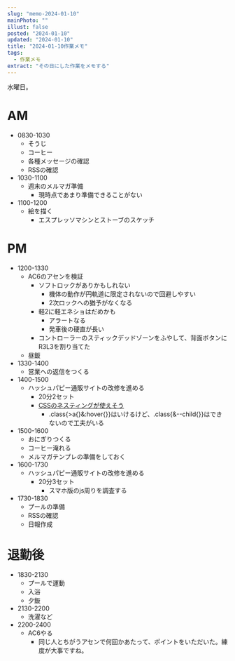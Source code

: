 ```yaml
---
slug: "memo-2024-01-10"
mainPhoto: ""
illust: false
posted: "2024-01-10"
updated: "2024-01-10"
title: "2024-01-10作業メモ"
tags:
  - 作業メモ
extract: "その日にした作業をメモする"
---
```


水曜日。

# AM

- 0830-1030
  - そうじ
  - コーヒー
  - 各種メッセージの確認
  - RSSの確認
- 1030-1100
  - 週末のメルマガ準備
    - 現時点であまり準備できることがない
- 1100-1200
  - 絵を描く
    - エスプレッソマシンとストーブのスケッチ

# PM

- 1200-1330
  - AC6のアセンを検証
    - ソフトロックがありかもしれない
      - 機体の動作が円軌道に限定されないので回避しやすい
      - 2次ロックへの猶予がなくなる
    - 軽2に軽エネショはだめかも
      - アラートなる
      - 発車後の硬直が長い
    - コントローラーのスティックデッドゾーンをふやして、背面ボタンにR3L3を割り当てた
  - 昼飯
- 1330-1400
  - 営業への返信をつくる
- 1400-1500
  - ハッシュパピー通販サイトの改修を進める
    - 20分2セット
    - [CSSのネスティングが使えそう](https://www.tohoho-web.com/ex/css-nesting.html)
      - .class{>a{}&:hover{}}はいけるけど、.class{&--child{}}はできないので工夫がいる
- 1500-1600
  - おにぎりつくる
  - コーヒー淹れる
  - メルマガテンプレの準備をしておく
- 1600-1730
  - ハッシュパピー通販サイトの改修を進める
    - 20分3セット
      - スマホ版のjs周りを調査する
- 1730-1830
  - プールの準備
  - RSSの確認
  - 日報作成


# 退勤後

- 1830-2130
  - プールで運動
  - 入浴
  - 夕飯
- 2130-2200
  - 洗濯など
- 2200-2400
  - AC6やる
    - 同じ人とちがうアセンで何回かあたって、ポイントをいただいた。練度が大事ですね。